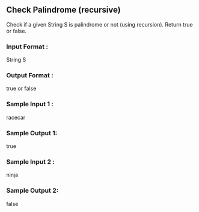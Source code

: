 ## Check Palindrome (recursive)
Check if a given String S is palindrome or not (using recursion). Return true or false.
### Input Format :
String S
### Output Format :
true or false
### Sample Input 1 :
racecar
### Sample Output 1:
true
### Sample Input 2 :
ninja
### Sample Output 2:
false
